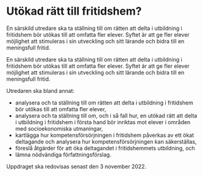 # Utökad rätt till fritidshem?

En särskild utredare ska ta ställning till om rätten att delta i utbildning i
fritidshem bör utökas till att omfatta fler elever. Syftet är att ge fler elever
möjlighet att stimuleras i sin utveckling och sitt lärande och bidra till en
meningsfull fritid.

En särskild utredare ska ta ställning till om rätten att delta i utbildning i
fritidshem bör utökas till att omfatta fler elever. Syftet är att ge fler elever
möjlighet att stimuleras i sin utveckling och sitt lärande och bidra till en
meningsfull fritid.

Utredaren ska bland annat:

* analysera och ta ställning till om rätten att delta i utbildning i fritidshem bör utökas till att omfatta fler elever,
* analysera och ta ställning till om, och i så fall hur, en utökad rätt att delta i utbildning i fritidshem i första hand bör inriktas mot elever i områden med socioekonomiska utmaningar,
* kartlägga hur kompetensförsörjningen i fritidshem påverkas av ett ökat deltagande och analysera hur kompetensförsörjningen kan säkerställas,
* föreslå åtgärder för att öka deltagandet i fritidshemmets utbildning, och
* lämna nödvändiga författningsförslag.

Uppdraget ska redovisas senast den 3 november 2022.
